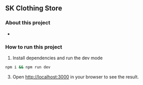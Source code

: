## SK Clothing Store

### About this project

 - 

### How to run this project

1. Install dependencies and run the dev mode

```bash
npm i && npm run dev
```

3. Open [http://localhost:3000](http://localhost:3000) in your browser to see the result.